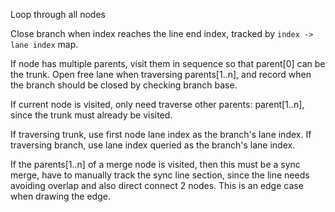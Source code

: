 Loop through all nodes

Close branch when index reaches the line end index, tracked by `index -> lane index` map.

If node has multiple parents, visit them in sequence so that parent[0] can be the trunk.
Open free lane when traversing parents[1..n], and record when the branch should be closed by checking branch base.

If current node is visited, only need traverse other parents: parent[1..n], since the trunk must already be visited.

If traversing trunk, use first node lane index as the branch's lane index.
If traversing branch, use lane index queried as the branch's lane index.

If the parents[1..n] of a merge node is visited, then this must be a sync merge, have to manually track the sync line section, since the line needs avoiding overlap and also direct connect 2 nodes. This is an edge case when drawing the edge.
